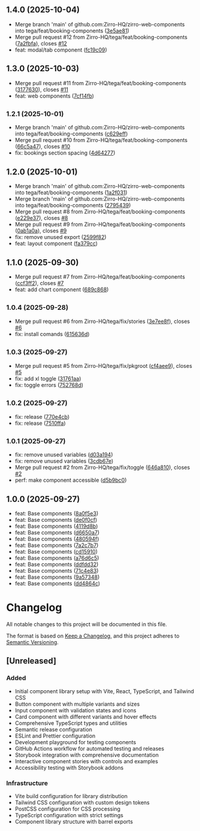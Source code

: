 ## 1.4.0 (2025-10-04)

* Merge branch 'main' of github.com:Zirro-HQ/zirro-web-components into tega/feat/booking-components ([3e5ae81](https://github.com/Zirro-HQ/zirro-web-components/commit/3e5ae81))
* Merge pull request #12 from Zirro-HQ/tega/feat/booking-components ([7a2fbfa](https://github.com/Zirro-HQ/zirro-web-components/commit/7a2fbfa)), closes [#12](https://github.com/Zirro-HQ/zirro-web-components/issues/12)
* feat: modal/tab component ([fc19c09](https://github.com/Zirro-HQ/zirro-web-components/commit/fc19c09))

## 1.3.0 (2025-10-03)

* Merge pull request #11 from Zirro-HQ/tega/feat/booking-components ([3177630](https://github.com/Zirro-HQ/zirro-web-components/commit/3177630)), closes [#11](https://github.com/Zirro-HQ/zirro-web-components/issues/11)
* feat: web components ([7cf14fb](https://github.com/Zirro-HQ/zirro-web-components/commit/7cf14fb))

## <small>1.2.1 (2025-10-01)</small>

* Merge branch 'main' of github.com:Zirro-HQ/zirro-web-components into tega/feat/booking-components ([c629eff](https://github.com/Zirro-HQ/zirro-web-components/commit/c629eff))
* Merge pull request #10 from Zirro-HQ/tega/feat/booking-components ([66c5a47](https://github.com/Zirro-HQ/zirro-web-components/commit/66c5a47)), closes [#10](https://github.com/Zirro-HQ/zirro-web-components/issues/10)
* fix: bookings section spacing ([4d64277](https://github.com/Zirro-HQ/zirro-web-components/commit/4d64277))

## 1.2.0 (2025-10-01)

* Merge branch 'main' of github.com:Zirro-HQ/zirro-web-components into tega/feat/booking-components ([1a2f031](https://github.com/Zirro-HQ/zirro-web-components/commit/1a2f031))
* Merge branch 'main' of github.com:Zirro-HQ/zirro-web-components into tega/feat/booking-components ([2795439](https://github.com/Zirro-HQ/zirro-web-components/commit/2795439))
* Merge pull request #8 from Zirro-HQ/tega/feat/booking-components ([e229e37](https://github.com/Zirro-HQ/zirro-web-components/commit/e229e37)), closes [#8](https://github.com/Zirro-HQ/zirro-web-components/issues/8)
* Merge pull request #9 from Zirro-HQ/tega/feat/booking-components ([0ab1a0a](https://github.com/Zirro-HQ/zirro-web-components/commit/0ab1a0a)), closes [#9](https://github.com/Zirro-HQ/zirro-web-components/issues/9)
* fix: remove unused export ([2599f82](https://github.com/Zirro-HQ/zirro-web-components/commit/2599f82))
* feat: layout component ([fa379cc](https://github.com/Zirro-HQ/zirro-web-components/commit/fa379cc))

## 1.1.0 (2025-09-30)

* Merge pull request #7 from Zirro-HQ/tega/feat/booking-components ([ccf3ff2](https://github.com/Zirro-HQ/zirro-web-components/commit/ccf3ff2)), closes [#7](https://github.com/Zirro-HQ/zirro-web-components/issues/7)
* feat: add chart component ([689c868](https://github.com/Zirro-HQ/zirro-web-components/commit/689c868))

## <small>1.0.4 (2025-09-28)</small>

* Merge pull request #6 from Zirro-HQ/tega/fix/stories ([3e7ee8f](https://github.com/Zirro-HQ/zirro-web-components/commit/3e7ee8f)), closes [#6](https://github.com/Zirro-HQ/zirro-web-components/issues/6)
* fix: install comands ([615636d](https://github.com/Zirro-HQ/zirro-web-components/commit/615636d))

## <small>1.0.3 (2025-09-27)</small>

* Merge pull request #5 from Zirro-HQ/tega/fix/pkgroot ([cf4aee9](https://github.com/Zirro-HQ/zirro-web-components/commit/cf4aee9)), closes [#5](https://github.com/Zirro-HQ/zirro-web-components/issues/5)
* fix: add xl toggle ([31761aa](https://github.com/Zirro-HQ/zirro-web-components/commit/31761aa))
* fix: toggle errors ([752768d](https://github.com/Zirro-HQ/zirro-web-components/commit/752768d))

## <small>1.0.2 (2025-09-27)</small>

* fix: release ([770e4cb](https://github.com/Zirro-HQ/zirro-web-components/commit/770e4cb))
* fix: release ([7510ffa](https://github.com/Zirro-HQ/zirro-web-components/commit/7510ffa))

## <small>1.0.1 (2025-09-27)</small>

* fix: remove unused variables ([d03a194](https://github.com/Zirro-HQ/zirro-web-components/commit/d03a194))
* fix: remove unused variables ([3cdb67e](https://github.com/Zirro-HQ/zirro-web-components/commit/3cdb67e))
* Merge pull request #2 from Zirro-HQ/tega/fix/toggle ([646a810](https://github.com/Zirro-HQ/zirro-web-components/commit/646a810)), closes [#2](https://github.com/Zirro-HQ/zirro-web-components/issues/2)
* perf: make component accessible ([d5b9bc0](https://github.com/Zirro-HQ/zirro-web-components/commit/d5b9bc0))

## 1.0.0 (2025-09-27)

* feat: Base components ([8a0f5e3](https://github.com/Zirro-HQ/zirro-web-components/commit/8a0f5e3))
* feat: Base components ([de0f0cf](https://github.com/Zirro-HQ/zirro-web-components/commit/de0f0cf))
* feat: Base components ([4119d8b](https://github.com/Zirro-HQ/zirro-web-components/commit/4119d8b))
* feat: Base components ([d6650a7](https://github.com/Zirro-HQ/zirro-web-components/commit/d6650a7))
* feat: Base components ([480594f](https://github.com/Zirro-HQ/zirro-web-components/commit/480594f))
* feat: Base components ([7a2c7b7](https://github.com/Zirro-HQ/zirro-web-components/commit/7a2c7b7))
* feat: Base components ([cd15910](https://github.com/Zirro-HQ/zirro-web-components/commit/cd15910))
* feat: Base components ([a76d6c5](https://github.com/Zirro-HQ/zirro-web-components/commit/a76d6c5))
* feat: Base components ([ddfdd32](https://github.com/Zirro-HQ/zirro-web-components/commit/ddfdd32))
* feat: Base components ([71c4e83](https://github.com/Zirro-HQ/zirro-web-components/commit/71c4e83))
* feat: Base components ([9a57348](https://github.com/Zirro-HQ/zirro-web-components/commit/9a57348))
* feat: Base components ([dd4864c](https://github.com/Zirro-HQ/zirro-web-components/commit/dd4864c))

# Changelog

All notable changes to this project will be documented in this file.

The format is based on [Keep a Changelog](https://keepachangelog.com/en/1.0.0/),
and this project adheres to [Semantic Versioning](https://semver.org/spec/v2.0.0.html).

## [Unreleased]

### Added

- Initial component library setup with Vite, React, TypeScript, and Tailwind CSS
- Button component with multiple variants and sizes
- Input component with validation states and icons
- Card component with different variants and hover effects
- Comprehensive TypeScript types and utilities
- Semantic release configuration
- ESLint and Prettier configuration
- Development playground for testing components
- GitHub Actions workflow for automated testing and releases
- Storybook integration with comprehensive documentation
- Interactive component stories with controls and examples
- Accessibility testing with Storybook addons

### Infrastructure

- Vite build configuration for library distribution
- Tailwind CSS configuration with custom design tokens
- PostCSS configuration for CSS processing
- TypeScript configuration with strict settings
- Component library structure with barrel exports
